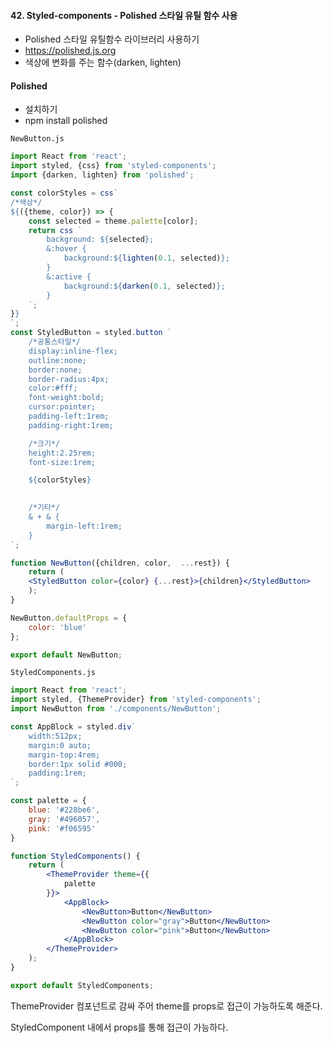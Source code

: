 #### 42. Styled-components - Polished 스타일 유틸 함수 사용
- Polished 스타일 유틸함수 라이브러리 사용하기
- https://polished.js.org
- 색상에 변화를 주는 함수(darken, lighten)


#### Polished
- 설치하기
- npm install polished

`NewButton.js`
```jsx
import React from 'react';
import styled, {css} from 'styled-components';
import {darken, lighten} from 'polished';

const colorStyles = css`
/*색상*/
${({theme, color}) => {
    const selected = theme.palette[color];
    return css `
        background: ${selected};
        &:hover {
            background:${lighten(0.1, selected)};
        }
        &:active {
            background:${darken(0.1, selected)};
        }
    `;
}}
`;
const StyledButton = styled.button `
    /*공통스타일*/
    display:inline-flex;
    outline:none;
    border:none;
    border-radius:4px;
    color:#fff;
    font-weight:bold;
    cursor:pointer;
    padding-left:1rem;
    padding-right:1rem;

    /*크기*/
    height:2.25rem;
    font-size:1rem;

    ${colorStyles}

 
    /*기타*/
    & + & {
        margin-left:1rem;
    }
`;

function NewButton({children, color,  ...rest}) {
    return (
    <StyledButton color={color} {...rest}>{children}</StyledButton>
    );
}

NewButton.defaultProps = {
    color: 'blue'
};

export default NewButton; 
```

`StyledComponents.js`

```jsx
import React from 'react';
import styled, {ThemeProvider} from 'styled-components';
import NewButton from './components/NewButton';

const AppBlock = styled.div`
    width:512px;
    margin:0 auto;
    margin-top:4rem;
    border:1px solid #000;
    padding:1rem;
`;

const palette = {
    blue: '#228be6',
    gray: '#496057',
    pink: '#f06595'
}

function StyledComponents() {
    return (
        <ThemeProvider theme={{
            palette
        }}>
            <AppBlock>
                <NewButton>Button</NewButton>
                <NewButton color="gray">Button</NewButton>
                <NewButton color="pink">Button</NewButton>
            </AppBlock>
        </ThemeProvider>
    );
}

export default StyledComponents; 
```

ThemeProvider 컴포넌트로 감싸 주어 theme를 props로 접근이 가능하도록 해준다.

StyledComponent 내에서 props를 통해 접근이 가능하다.
